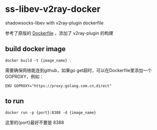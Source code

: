 # ss-libev-v2ray-docker
shadowsocks-libev with v2ray-plugin dockerfile

参考了原版的 [Dockerfile](https://github.com/shadowsocks/shadowsocks-libev/blob/master/docker/alpine/Dockerfile) ，添加了 v2ray-plugin 的构建

## build docker image
`docker build -t {image_name} .`

需要确保网络能连到github，如果go get超时，可以在Dockerfile里添加一个GOPROXY，例如：

`ENV GOPROXY="https://proxy.golang.com.cn,direct"`

## to run
`docker run -p {port}:8388 -d {image_name}`

这里的{port}最好不要是 8388
